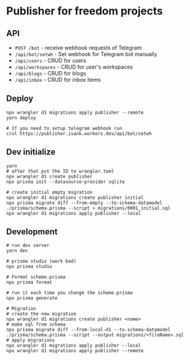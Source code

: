 # Publisher for freedom projects

## API

- `POST /bot` - receive webhook requests of Telegram
- `/api/bot/setwh` - Set webhook for Telegram bot manually
- `/api/users` - CRUD for users
- `/api/workspaces` - CRUD for user's workspaces
- `/api/blogs` - CRUD for blogs
- `/api/inbox` - CRUD for inbox items

## Deploy

```
npx wrangler d1 migrations apply publisher --remote
yarn deploy

# If you need to setup telegram webhook run
crul https://publisher.ivank.workers.dev/api/bot/setwh
```

## Dev initialize

```
yarn
# after that put the ID to wrangler.toml
npx wrangler d1 create publisher
npx prisma init --datasource-provider sqlite

# create initial empty migration
npx wrangler d1 migrations create publisher initial
npx prisma migrate diff --from-empty --to-schema-datamodel ./prisma/schema.prisma --script > migrations/0001_initial.sql
npx wrangler d1 migrations apply publisher --local
```

## Development

```
# run dev server
yarn dev

# prisma studio (work bad)
npx prisma studio

# Format scheme.prisma
npx prisma format

# run it each time you change the scheme.prisma
npx prisma generate

# Migration
# create the new migration
npx wrangler d1 migrations create publisher <name>
# make sql from schema
npx prisma migrate diff --from-local-d1 --to-schema-datamodel ./prisma/schema.prisma --script --output migrations/<fileName>.sql
# apply migrations
npx wrangler d1 migrations apply publisher --local
npx wrangler d1 migrations apply publisher --remote
```
